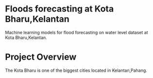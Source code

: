 # Floods forecasting at Kota Bharu,Kelantan
Machine learning models for flood forecasting on water level dataset at Kota Bharu,Kelantan.

# Project Overview
The Kota Bharu is one of the biggest cities located in Kelantan,Pahang. 
